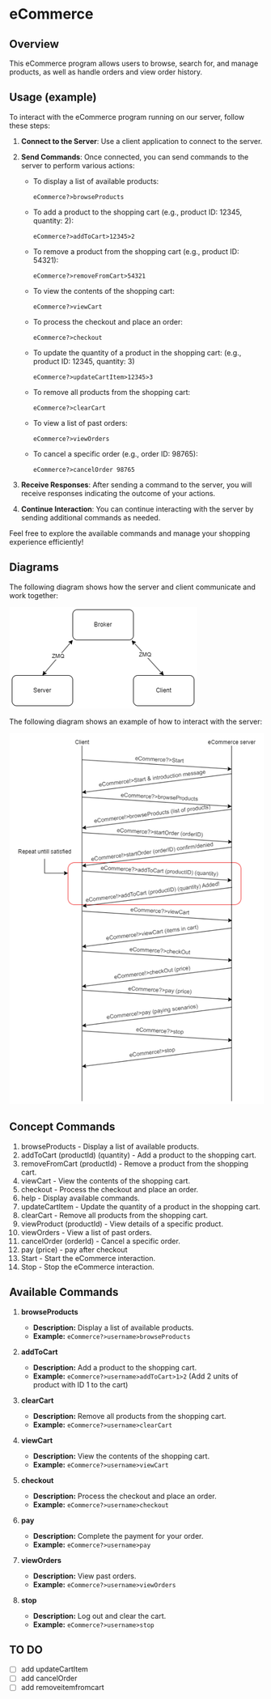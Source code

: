 # eCommerce

## Overview

This eCommerce program allows users to browse, search for, and manage products, as well as handle orders and view order history.

## Usage (example)
To interact with the eCommerce program running on our server, follow these steps:

1. **Connect to the Server**: Use a client application to connect to the server.

2. **Send Commands**: Once connected, you can send commands to the server to perform various actions:

   - To display a list of available products:
     ```
     eCommerce?>browseProducts
     ```

   - To add a product to the shopping cart (e.g., product ID: 12345, quantity: 2):
     ```
     eCommerce?>addToCart>12345>2
     ```

   - To remove a product from the shopping cart (e.g., product ID: 54321):
     ```
     eCommerce?>removeFromCart>54321
     ```

   - To view the contents of the shopping cart:
     ```
     eCommerce?>viewCart
     ```

   - To process the checkout and place an order:
     ```
     eCommerce?>checkout
     ```

   - To update the quantity of a product in the shopping cart: (e.g., product ID: 12345, quantity: 3)
     ```
     eCommerce?>updateCartItem>12345>3
     ```

   - To remove all products from the shopping cart:
     ```
     eCommerce?>clearCart
     ```

   - To view a list of past orders:
     ```
     eCommerce?>viewOrders
     ```

   - To cancel a specific order (e.g., order ID: 98765):
     ```
     eCommerce?>cancelOrder 98765
     ```

3. **Receive Responses**: After sending a command to the server, you will receive responses indicating the outcome of your actions.

4. **Continue Interaction**: You can continue interacting with the server by sending additional commands as needed.

Feel free to explore the available commands and manage your shopping experience efficiently!

## Diagrams

The following diagram shows how the server and client communicate and work together:

![Basic diagram](./media/BasicDiagram.png)

The following diagram shows an example of how to interact with the server:

![diagram](./media/InteractionDiagram.png)

## Concept Commands

1. browseProducts - Display a list of available products.
2. addToCart (productId) (quantity) - Add a product to the shopping cart.
3. removeFromCart (productId) - Remove a product from the shopping cart.
4. viewCart - View the contents of the shopping cart.
5. checkout - Process the checkout and place an order.
6. help - Display available commands.
7. updateCartItem - Update the quantity of a product in the shopping cart.
8. clearCart - Remove all products from the shopping cart.
9. viewProduct (productId) - View details of a specific product.
10. viewOrders - View a list of past orders.
11. cancelOrder (orderId) - Cancel a specific order.
12. pay (price) - pay after checkout
13. Start - Start the eCommerce interaction. 
14. Stop - Stop the eCommerce interaction.

## Available Commands

1. **browseProducts**
   - **Description:** Display a list of available products.
   - **Example:** `eCommerce?>username>browseProducts`

2. **addToCart <productId> <quantity>**
   - **Description:** Add a product to the shopping cart.
   - **Example:** `eCommerce?>username>addToCart>1>2` (Add 2 units of product with ID 1 to the cart)

3. **clearCart**
   - **Description:** Remove all products from the shopping cart.
   - **Example:** `eCommerce?>username>clearCart` 

4. **viewCart**
   - **Description:** View the contents of the shopping cart.
   - **Example:** `eCommerce?>username>viewCart`

5. **checkout**
   - **Description:** Process the checkout and place an order.
   - **Example:** `eCommerce?>username>checkout`

6. **pay**
   - **Description:** Complete the payment for your order.
   - **Example:** `eCommerce?>username>pay`

7. **viewOrders**
   - **Description:** View past orders.
   - **Example:** `eCommerce?>username>viewOrders`

8. **stop**
   - **Description:** Log out and clear the cart.
   - **Example:** `eCommerce?>username>stop`



## TO DO
- [ ] add updateCartItem
- [ ] add cancelOrder
- [ ] add removeitemfromcart
